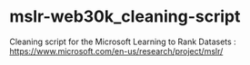 # mslr-web30k_cleaning-script
Cleaning script for the Microsoft Learning to Rank Datasets : https://www.microsoft.com/en-us/research/project/mslr/
